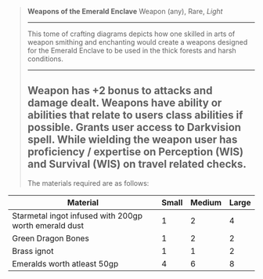
>**Weapons of the Emerald Enclave**
>Weapon (any), Rare, *Light*
>
> ---
> This tome of crafting diagrams depicts how one skilled in arts of weapon smithing and enchanting would create a weapons designed for the Emerald Enclave to be used in the thick forests and harsh conditions. 
> 
> ---
> Weapon has +2 bonus to attacks and damage dealt.
> Weapons have ability or abilities that relate to users class abilities if possible.
> Grants user access to Darkvision spell.
> While wielding the weapon user has proficiency / expertise  on Perception (WIS) and Survival (WIS) on travel related checks.
> ---
> The materials required are as follows: 

|Material|Small|Medium|Large|
|---|---|---|---|
|Starmetal ingot infused with 200gp worth emerald dust|1|2|4|
|Green Dragon Bones|1|2|2|
|Brass ignot|1|1|2|
|Emeralds worth atleast 50gp|4|6|8|

